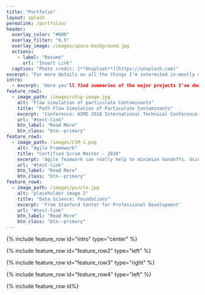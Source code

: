 ```yaml
---
title: "Portfolio"
layout: splash
permalink: /portfolio/
header:
  overlay_color: "#000"
  overlay_filter: "0.5"
  overlay_image: /images/space-background.jpg
  actions:
    - label: "Resume"
      url: "Insert Link"
  caption: "Photo credit: [**Unsplash**](https://unsplash.com)"
excerpt: "For more details on all the things I'm interested in-mostly maths, visualization and practices, take a look at my resume."
intro: 
  - excerpt: 'Here you'll find summaries of the major projects I've done over the years, which are representative of my skills and interests. If you're curious about technical skills I've glossed over, feel free to contact me.'
feature_row2:
  - image_path: /images/chip-image.jpg
    alt: "Flow simulation of particulate Contaminants"
    title: "Path Flow Simulation of Particulate Contaminants"
    excerpt: 'Conference: ASME 2018 International Technical Conference and Exhibition on Packaging and Integration of Electronic and Photonic Microsystems'
    url: "#test-link"
    btn_label: "Read More"
    btn_class: "btn--primary"
feature_row3:
  - image_path: /images/CSM-1.png
    alt: "Agile Framework"
    title: "Certified Scrum Master - 2020"
    excerpt: 'Agile Teamwork can really help to minimize handoffs. Using sequential development process is the new custom.'
    url: "#test-link"
    btn_label: "Read More"
    btn_class: "btn--primary"
feature_row4:
  - image_path: /images/puzzle.jpg
    alt: "placeholder image 2"
    title: "Data Science: Foundations"
    excerpt: 'From Stanford Center for Professional Development'
    url: "#test-link"
    btn_label: "Read More"
    btn_class: "btn--primary"
---
```


{% include feature_row id="intro" type="center" %}

{% include feature_row id="feature_row2" type="left" %}

{% include feature_row id="feature_row3" type="right" %}

{% include feature_row id="feature_row4" type="left" %}

{% include feature_row id%}
